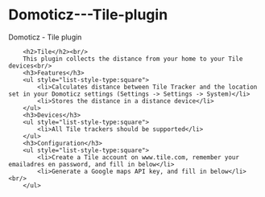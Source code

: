 # Domoticz---Tile-plugin
Domoticz - Tile plugin

        <h2>Tile</h2><br/>
        This plugin collects the distance from your home to your Tile devices<br/>
        <h3>Features</h3>
        <ul style="list-style-type:square">
            <li>Calculates distance between Tile Tracker and the location set in your Domoticz settings (Settings -> Settings -> System)</li>
            <li>Stores the distance in a distance device</li>
        </ul>
        <h3>Devices</h3>
        <ul style="list-style-type:square">
            <li>All Tile trackers should be supported</li>
        </ul>
        <h3>Configuration</h3>
        <ul style="list-style-type:square">
            <li>Create a Tile account on www.tile.com, remember your emailadres en password, and fill in below</li>
            <li>Generate a Google maps API key, and fill in below</li><br/>
        </ul>
